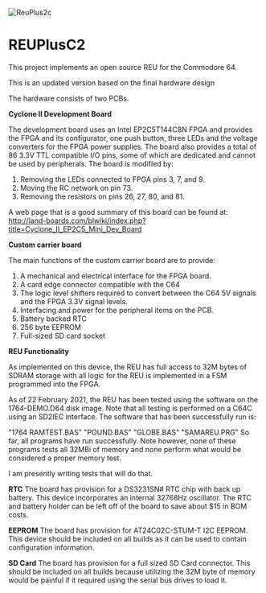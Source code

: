 ![ReuPlus2c](https://user-images.githubusercontent.com/66132635/108757849-ffb5dd00-750f-11eb-941d-fe4a19843d64.jpg)

# REUPlusC2
This project implements an open source REU for the Commodore 64.

This is an updated version based on the final hardware design

The hardware consists of two PCBs.

**Cyclone II Development Board**

The development board uses an Intel EP2C5T144C8N FPGA and provides the FPGA and its configurator, one push button, three LEDs and the voltage converters for the FPGA power supplies. The board also provides a total of 86 3.3V TTL compatible I/O pins, some of which are dedicated and cannot be used by peripherals. The board is modified by:
1. Removing the LEDs connected to FPGA pins 3, 7, and 9.
2. Moving the RC network on pin 73.
3. Removing the resistors on pins 26, 27, 80, and 81.

A web page that is a good summary of this board can be found at:
http://land-boards.com/blwiki/index.php?title=Cyclone_II_EP2C5_Mini_Dev_Board

**Custom carrier board**

The main functions of the custom carrier board are to provide: 
1. A mechanical and electrical interface for the FPGA board. 
2. A card edge connector compatible with the C64 
3. The logic level shifters required to convert between the C64 5V signals and the FPGA 3.3V signal levels. 
4. Interfacing and power for the peripheral items on the PCB.
5. Battery backed RTC
6. 256 byte EEPROM
7. Full-sized SD card socket

**REU Functionality**

As implemented on this device, the REU has full access to 32M bytes of SDRAM storage with all logic for the REU is implemented in a FSM programmed into the FPGA.

As of 22 February 2021, the REU has been tested using the software on the 1764-DEMO.D64 disk image. Note that all testing is performed on a C64C using an SD2IEC interface.
The software that has been successfully run is:

"1764 RAMTEST.BAS"
"POUND.BAS"
"GLOBE.BAS"
"SAMAREU.PRG"
So far, all programs have run successfully. Note however, none of these programs tests all 32MBi of memory and none perform what would be considered a proper memory test.

I am presently writing tests that will do that.

**RTC**
The board has provision for a DS3231SN# RTC chip with back up battery. This device incorporates an internal 32768Hz oscillator. The RTC and battery holder can be left off of the board to save about $15 in BOM costs.

**EEPROM**
The board has provision for AT24C02C-STUM-T I2C EEPROM. This device should be included on all builds as it can be used to contain configuration information.

**SD Card**
The board has provision for a full sized SD Card connector. This should be included on all builds because utilizing the 32M byte of memory would be painful if it required using the serial bus drives to load it.
